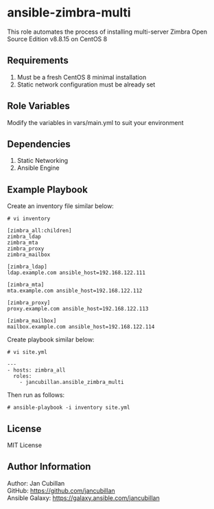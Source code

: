 ansible-zimbra-multi
====================

This role automates the process of installing multi-server Zimbra Open Source Edition v8.8.15 on CentOS 8

Requirements
------------

1. Must be a fresh CentOS 8 minimal installation
2. Static network configuration must be already set

Role Variables
--------------

Modify the variables in vars/main.yml to suit your environment

Dependencies
------------

1. Static Networking
2. Ansible Engine

Example Playbook
----------------

Create an inventory file similar below:

    # vi inventory

    [zimbra_all:children]
    zimbra_ldap
    zimbra_mta
    zimbra_proxy
    zimbra_mailbox

    [zimbra_ldap]
    ldap.example.com ansible_host=192.168.122.111

    [zimbra_mta]
    mta.example.com ansible_host=192.168.122.112

    [zimbra_proxy]
    proxy.example.com ansible_host=192.168.122.113

    [zimbra_mailbox]
    mailbox.example.com ansible_host=192.168.122.114

Create playbook similar below:

    # vi site.yml

    ---
    - hosts: zimbra_all
      roles:
        - jancubillan.ansible_zimbra_multi

Then run as follows:

    # ansible-playbook -i inventory site.yml

License
-------

MIT License

Author Information
------------------

Author: Jan Cubillan<br>
GitHub: https://github.com/jancubillan<br>
Ansible Galaxy: https://galaxy.ansible.com/jancubillan
